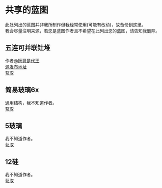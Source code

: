 # 共享的蓝图
此处列出的蓝图并非我所制作但我经常使用(可能有改动)，故备份到这里。<br>
我会尽量注明来源，若您是蓝图作者且不希望在此列出您的蓝图，请告知我删除。<br>

## 五连可并联钍堆
作者[@阮哥是代王](https://tieba.baidu.com/home/main?un=%E9%98%AE%E5%93%A5%E6%98%AF%E4%BB%A3%E7%8E%8B)<br>
[源发布地址](https://tieba.baidu.com/p/7367506512)<br>
[获取](https://cdn.jsdelivr.net/gh/Hexrotor/Mindustry-Myblueprint/share/base64text/tu5x.txt)<br>

## 简易玻璃6x
通用结构，我不知道作者。<br>
[获取](https://cdn.jsdelivr.net/gh/Hexrotor/Mindustry-Myblueprint/share/base64text/simpleglass.txt)<br>

## 5玻璃
我不知道作者。<br>
[获取](https://cdn.jsdelivr.net/gh/Hexrotor/Mindustry-Myblueprint/share/base64text/glass5x.txt)<br>

## 12硅
我不知道作者。<br>
[获取](https://cdn.jsdelivr.net/gh/Hexrotor/Mindustry-Myblueprint/share/base64text/si12x.txt)<br>
